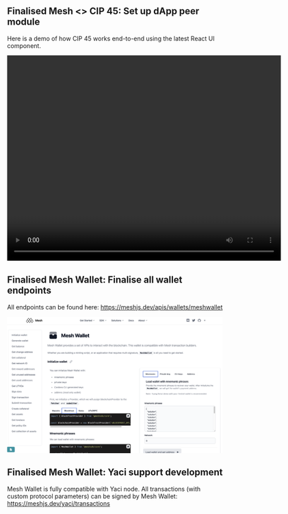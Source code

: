 

## Finalised Mesh <> CIP 45: Set up dApp peer module

Here is a demo of how CIP 45 works end-to-end using the latest React UI component.

<video width="640" height="480" controls>
  <source src="https://raw.githubusercontent.com/MeshJS/funding/main/catalyst-fund12/new-features/cip45.mov" type="video/mov">
</video>

## Finalised Mesh Wallet: Finalise all wallet endpoints

All endpoints can be found here: https://meshjs.dev/apis/wallets/meshwallet

![image info](./meshwallet.png)

## Finalised Mesh Wallet: Yaci support development

Mesh Wallet is fully compatible with Yaci node. All transactions (with custom protocol parameters) can be signed by Mesh Wallet:
https://meshjs.dev/yaci/transactions
